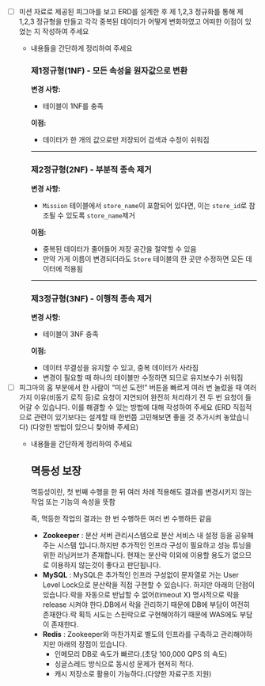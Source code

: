 - [ ]  미션 자료로 제공된 피그마를 보고 ERD를 설계한 후 제 1,2,3 정규화를 통해 제 1,2,3 정규형을 만들고 각각 중복된 데이터가 어떻게 변화하였고 어떠한 이점이 있었는 지 작성하여 주세요
    - 내용들을 간단하게 정리하여 주세요

      ### 제1정규형(1NF) - 모든 속성을 원자값으로 변환

      **변경 사항:**

        - 테이블이 1NF를 충족

      **이점:**

        - 데이터가 한 개의 값으로만 저장되어 검색과 수정이 쉬워짐

        ---

      ### 제2정규형(2NF) - 부분적 종속 제거

      **변경 사항:**

        - `Mission` 테이블에서 `store_name`이 포함되어 있다면, 이는 `store_id`로 참조될 수 있도록  `store_name`제거

      **이점:**

        - 중복된 데이터가 줄어들어 저장 공간을 절약할 수 있음
        - 만약 가게 이름이 변경되더라도 `Store` 테이블의 한 곳만 수정하면 모든 데이터에 적용됨

        ---

      ### 제3정규형(3NF) - 이행적 종속 제거

      **변경 사항:**

        - 테이블이 3NF 충족

      **이점:**

        - 데이터 무결성을 유지할 수 있고, 중복 데이터가 사라짐
        - 변경이 필요할 때 하나의 테이블만 수정하면 되므로 유지보수가 쉬워짐
- [ ]  피그마의 홈 부분에서 한 사람이 “미션 도전!” 버튼을 빠르게 여러 번 눌렀을 때 여러 가지 이유(비동기 로직 등)로 요청이 지연되어 완전히 처리하기 전 두 번 요청이 들어갈 수 있습니다. 이를 해결할 수 있는 방법에 대해 작성하여 주세요 (ERD 직접적으로 관련이 있기보다는 설계할 때 한번쯤 고민해보면 좋을 것 추가시켜 놓았습니다) (다양한 방법이 있으니 찾아봐 주세요)
    - 내용들을 간단하게 정리하여 주세요

      ## 멱등성 보장

      멱등성이란, 첫 번째 수행을 한 뒤 여러 차례 적용해도 결과를 변경시키지 않는 작업 또는 기능의 속성을 뜻함

      즉, 멱등한 작업의 결과는 한 번 수행하든 여러 번 수행하든 같음

        - **Zookeeper** : 분산 서버 관리시스템으로 분산 서비스 내 설정 등을 공유해주는 시스템 입니다.하지만 추가적인 인프라 구성이 필요하고 성능 튜닝을 위한 러닝커브가 존재합니다. 현재는 분산락 이외에 이용할 용도가 없으므로 이용하지 않는것이 좋다고 판단됩니다.
        - **MySQL** : MySQL은 추가적인 인프라 구성없이 문자열로 거는 User Level Lock으로 분산락을 직접 구현할 수 있습니다. 하지만 아래의 단점이 있습니다.락을 자동으로 반납할 수 없어(timeout X) 명시적으로 락을 release 시켜야 한다.DB에서 락을 관리하기 때문에 DB에 부담이 여전히 존재한다.락 획득 시도는 스핀락으로 구현해야하기 때문에 WAS에도 부담이 존재한다.
        - **Redis** : Zookeeper와 마찬가지로 별도의 인프라를 구축하고 관리해야하지만 아래의 장점이 있습니다.
            - 인메모리 DB로 속도가 빠르다.(초당 100,000 QPS 의 속도)
            - 싱글스레드 방식으로 동시성 문제가 현저히 적다.
            - 캐시 저장소로 활용이 가능하다.(다양한 자료구조 지원)